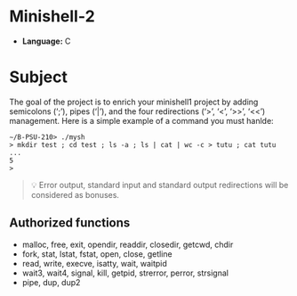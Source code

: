 # Minishell-2

- **Language:** C

# Subject

The goal of the project is to enrich your minishell1 project by adding semicolons (‘;’), pipes (‘|’), and the four redirections (‘>’, ‘<’, ‘>>’, ‘<<’) management.
Here is a simple example of a command you must hanlde:

```
∼/B-PSU-210> ./mysh
> mkdir test ; cd test ; ls -a ; ls | cat | wc -c > tutu ; cat tutu
...
5
>
```

> :bulb: Error output, standard input and standard output redirections will be considered as bonuses.

## Authorized functions

- malloc, free, exit, opendir, readdir, closedir, getcwd, chdir
- fork, stat, lstat, fstat, open, close, getline
- read, write, execve, isatty, wait, waitpid
- wait3, wait4, signal, kill, getpid, strerror, perror, strsignal
- pipe, dup, dup2
